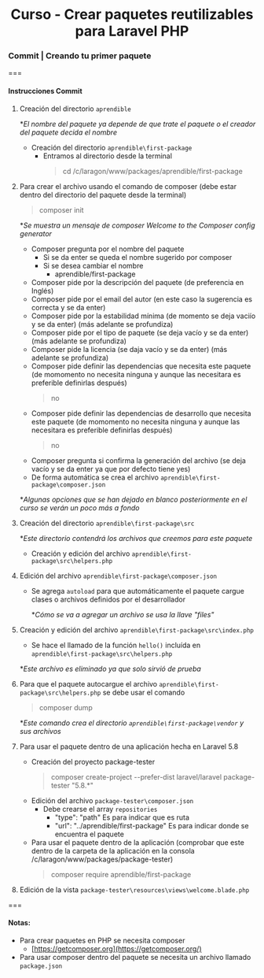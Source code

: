 
<!-- title -->
<h1 align="center">Curso - Crear paquetes reutilizables para Laravel PHP</h1>
<!-- end title -->

<!-- commit name -->
### Commit | __Creando tu primer paquete__
<!-- end commit name -->
===

<!-- commit instructions -->
#### Instrucciones Commit
1. Creación del directorio `aprendible`
   
   **El nombre del paquete ya depende de que trate el paquete o el creador del paquete decida el nombre*
   - Creación del directorio `aprendible\first-package`
     - Entramos al directorio desde la terminal
       > cd /c/laragon/www/packages/aprendible/first-package
2. Para crear el archivo usando el comando de composer (debe estar dentro del directorio del paquete desde la terminal)
     > composer init

     **Se muestra un mensaje de composer Welcome to the Composer config generator*
     - Composer pregunta por el nombre del paquete 
       - Si se da enter se queda el nombre sugerido por composer
       - Si se desea cambiar el nombre
         - aprendible/first-package
     - Composer pide por la descripción del paquete (de preferencia en Inglés)
     - Composer pide por el email del autor (en este caso la sugerencia es correcta y se da enter)
     - Composer pide por la estabilidad mínima (de momento se deja vaciío y se da enter) (más adelante se profundiza)
     - Composer pide por el tipo de paquete (se deja vacío y se da enter) (más adelante se profundiza)
     - Composer pide la licencia (se daja vacío y se da enter) (más adelante se profundiza)
     - Composer pide definir las dependencias que necesita este paquete (de momomento no necesita ninguna y aunque las necesitara es preferible definirlas después)
       > no
     - Composer pide definir las dependencias de desarrollo que necesita este paquete (de momomento no necesita ninguna y aunque las necesitara es preferible definirlas después)
       > no
     - Composer pregunta si confirma la generación del archivo (se deja vacío y se da enter ya que por defecto tiene yes)
     - De forma automática se crea el archivo `aprendible\first-package\composer.json`

     **Algunas opciones que se han dejado en blanco posteriormente en el curso se verán un poco más a fondo*
3. Creación del directorio `aprendible\first-package\src`

   **Este directorio contendrá los archivos que creemos para este paquete*
   - Creación y edición del archivo `aprendible\first-package\src\helpers.php`
4. Edición del archivo `aprendible\first-package\composer.json`
   - Se agrega `autoload` para que automáticamente el paquete cargue clases o archivos definidos por el desarrollador

     **Cómo se va a agregar un archivo se usa la llave "files"*
5. Creación y edición del archivo `aprendible\first-package\src\index.php`
   - Se hace el llamado de la función `hello()` incluída en `aprendible\first-package\src\helpers.php`

   **Este archivo es eliminado ya que solo sirvió de prueba*
6. Para que el paquete autocargue el archivo `aprendible\first-package\src\helpers.php` se debe usar el comando
   > composer dump

   **Este comando crea el directorio `aprendible\first-package\vendor` y sus archivos*
7. Para usar el paquete dentro de una aplicación hecha en Laravel 5.8
   - Creación del proyecto package-tester
     > composer create-project --prefer-dist laravel/laravel package-tester "5.8.*"
   - Edición del archivo `package-tester\composer.json`
     - Debe crearse el array `repositories`
       - "type": "path" Es para indicar que es ruta
       - "url": "../aprendible/first-package" Es para indicar donde se encuentra el paquete
   - Para usar el paquete dentro de la aplicación (comprobar que este dentro de la carpeta de la aplicación en la consola /c/laragon/www/packages/package-tester)
     > composer require aprendible/first-package
8. Edición de la vista `package-tester\resources\views\welcome.blade.php`
<!-- end commit instructions -->
===

<!-- notes -->
#### Notas:
- Para crear paquetes en PHP se necesita composer
  - [https://getcomposer.org](https://getcomposer.org/)
- Para usar composer dentro del paquete se necesita un archivo llamado `package.json`
<!-- end notes -->
<!-- === -->

<!-- information -->
<!-- #### Información: -->

<!-- end information -->